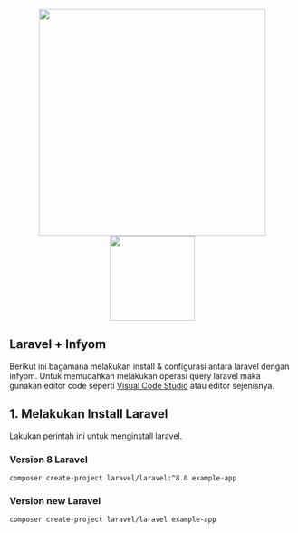 <p align="center"><a href="https://laravel.com/docs/9.x" target="_blank"><img src="https://raw.githubusercontent.com/laravel/art/master/logo-lockup/5%20SVG/2%20CMYK/1%20Full%20Color/laravel-logolockup-cmyk-red.svg" width="400"></a><a href="https://infyom.com/open-source/laravelgenerator/docs/introduction" target="_blank"><img src="https://assets.infyom.com/open-source/infyom-logo.png" width="150"></a></p>

## Laravel + Infyom

Berikut ini bagamana melakukan install & configurasi antara laravel dengan infyom. Untuk memudahkan melakukan operasi query laravel maka gunakan editor code seperti [Visual Code Studio](https://code.visualstudio.com/) atau editor sejenisnya.

## 1. Melakukan Install Laravel

Lakukan perintah ini untuk menginstall laravel.

### Version 8 Laravel
```
composer create-project laravel/laravel:^8.0 example-app
```
### Version new Laravel
```
composer create-project laravel/laravel example-app
```
